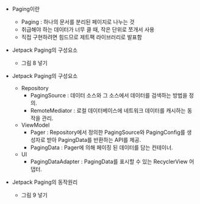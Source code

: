 - Paging이란
	- Paging : 하나의 문서를 분리된 페이지로 나누는 것
	- 취급해야 하는 데이터가 너무 클 때, 작은 단위로 쪼개서 사용
	- 직접 구현하려면 힘드므로 제트팩 라이브러리로 발표함

- Jetpack Paging의 구성요소
	- 그림 8 넣기


- Jetpack Paging의 구성요소
	- Repository
		- PagingSource : 데이터 소스와 그 소스에서 데이터를 검색하는 방법을 정의.
		- RemoteMediator : 로컬 데이터베이스에 네트워크 데이터를 캐시하는 동작을 관리.
	- ViewModel
		- Pager : Repository에서 정의한 PagingSource와 PagingConfig를 생성자로 받아 PagingData를 반환하는 API를 제공.
		- PagingData : Pager에 의해 페이징 된 데이터를 담는 컨테이너.
	- UI
		- PagingDataAdapter : PagingData를 표시할 수 있는 RecyclerView 어댑터.


- Jetpack Paging의 동작원리
	- 그림 9 넣기
